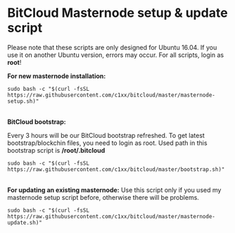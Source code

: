 # BitCloud Masternode setup & update script

Please note that these scripts are only designed for Ubuntu 16.04. If you use it on another Ubuntu version, errors may occur.
For all scripts, login as **root**!

**For new masternode installation:**

```
sudo bash -c "$(curl -fsSL https://raw.githubusercontent.com/c1xx/bitcloud/master/masternode-setup.sh)"
```
\
**BitCloud bootstrap:**


Every 3 hours will be our BitCloud bootstrap refreshed. To get latest bootstrap/blockchin files, you need to login as root.
Used path in this bootstrap script is **/root/.bitcloud**

```
sudo bash -c "$(curl -fsSL https://raw.githubusercontent.com/c1xx/bitcloud/master/bootstrap.sh)"
```
\
**For updating an existing masternode:**
Use this script only if you used my masternode setup script before, otherwise there will be problems.

```
sudo bash -c "$(curl -fsSL https://raw.githubusercontent.com/c1xx/bitcloud/master/masternode-update.sh)"
```
